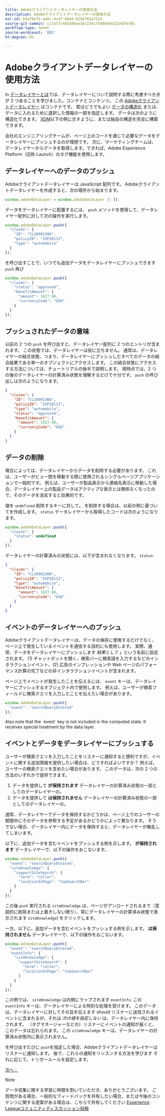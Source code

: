 ```yaml
---
title: Adobeクライアントデータレイヤーの使用方法
description: Adobeクライアントデータレイヤーの使用方法
exl-id: b5af9e72-aa6c-4cd7-80dd-b2de762a7523
source-git-commit: cc7a77c4dd380ae1bc23dc75608e8e2224dfe78c
workflow-type: tm+mt
source-wordcount: '883'
ht-degree: 0%

---
```


# Adobeクライアントデータレイヤーの使用方法

In [データレイヤーとは](whats-a-data-layer.md)では、データレイヤーについて説明する際に考慮すべき点が 2 つあることを学びました。コンテナとコンテンツ。 この [Adobeクライアントデータレイヤー](https://github.com/adobe/adobe-client-data-layer) はコンテナです。 君はどうでもよい [データの構造化](../structuring-your-data.md) または、データに入れるために選択した情報の一部を指定します。 データは次のように構造化できます。 [XDM](../structuring-your-data.md#xdm)以下の例に示すように、または独自の構造を完全に構築できます。

会社のエンジニアリングチームが、ページ上のコードを通じて必要なデータをデータレイヤーにプッシュするのが理想です。 次に、マーケティングチームは、データレイヤーからデータを取得します。できれば、Adobe Experience Platform（旧称 Launch）のタグ機能を使用します。

## データレイヤーへのデータのプッシュ

Adobeクライアントデータレイヤーは JavaScript 配列です。 Adobeクライアントデータレイヤーを作成すると、次の場所から始まります。

```js
window.adobeDataLayer = window.adobeDataLayer || [];
```

データをデータレイヤーに配置するには、 `push` メソッドを使用して、データレイヤー配列に対して次の操作を実行します。

```js
window.adobeDataLayer.push({
  "claims": {
    "ID": "CL10991306",
    "policyID": "IXP28113",
    "type": "automobile"
  }
});
```

を呼び出すことで、いつでも追加データをデータレイヤーにプッシュできます `push` 再び

```js
window.adobeDataLayer.push({
  "claims": {
    "status": "approved",
    "benefitAmount": {
      "amount": 1827.90,
      "currencyCode": "USD"
    }
  }
});
```

## プッシュされたデータの意味

以前の 2 つの `push` を呼び出すと、データレイヤー配列に 2 つのエントリが含まれます。 この状態では、データレイヤーは役に立ちません。 通常は、データレイヤーの結合状態、つまり、データレイヤーにプッシュしたすべてのデータの結合結果である単一のオブジェクトにアクセスします。 この結合状態にアクセスする方法については、チュートリアルの後半で説明します。 現時点では、2 つの後のデータレイヤーの計算済み状態を理解するだけで十分です。 `push` の呼び出しは次のようになります。

```json
{
  "claims": {
    "ID": "CL10991306",
    "policyID": "IXP28113",
    "type": "automobile",
    "status": "approved",
    "benefitAmount": {
      "amount": 1827.90,
      "currencyCode": "USD"
    }
  }
}
```

## データの削除

場合によっては、データレイヤーからデータを削除する必要があります。 これは、ユーザーがビュー間を移動する際に使用されるシングルページアプリケーションで一般的です。 例えば、ユーザーが製品表示から連絡先表示に移動した場合、データレイヤー上の製品データはアクティブな表示とは関係なくなったので、そのデータを消去すると効果的です。

値を `undefined` 削除するキーに対して。 を削除する場合は、以前の例に基づいてを作成します。 `status` データレイヤーから取得したコードは次のようになります。

```js
window.adobeDataLayer.push({
  "claims": {
    "status": undefined
  }
});
```

データレイヤーの計算済みの状態には、以下が含まれなくなります。 `status`:

```json
{
  "claims": {
    "ID": "CL10991306",
    "policyID": "IXP28113",
    "type": "automobile",
    "benefitAmount": {
      "amount": 1827.90,
      "currencyCode": "USD"
    }
  }
}
```

## イベントのデータレイヤーへのプッシュ

Adobeクライアントデータレイヤーは、データの保存に使用するだけでなく、ページ上で発生しているイベントを通信する目的にも使用します。 実際、通常、データをデータレイヤーにプッシュします _結果として_ 」という名前に設定されます。 (1) チャットボットを開く、検索バーに検索語を入力するなどのインタラクションイベント、(2) 広告のインプレッションや Web ページのパフォーマンス計算の完了などの非インタラクションイベントが含まれます。

ページ上でイベントが発生したことを伝えるには、 `event` キーは、データレイヤーにプッシュするオブジェクト内で使用します。 例えば、ユーザーが検索フィールドに検索クエリを入力したことを伝えたい場合があります。

```js
window.adobeDataLayer.push({
  "event": "searchQueryEntered"
});
```

<!--Later, you'll learn how to trigger rules within Adobe Experience Platform Tags when a particular event is pushed to the data layer.--> Also note that the `event` key is not included in the computed state. It receives special treatment by the data layer.


## イベントとデータをデータレイヤーにプッシュする

ユーザーが検索クエリを入力したことをリスナーに通知すると便利ですが、イベントに関する追加情報を提供したい場合は、どうすればよいですか？ 例えば、ユーザーの検索クエリを含めたい場合があります。 このデータは、次の 2 つの方法のいずれかで提供できます。

1. データを提供して **が保持されます** データレイヤーの計算済み状態の一部としてのデータレイヤーの。
1. データを提供して **は保持されません** データレイヤーの計算済み状態の一部としてのデータレイヤーの。

通常、データレイヤーでデータを保持するかどうかは、ページ上でのユーザーの期間中にそのデータを参照する予定があるかどうかによって異なります。 そうでない場合、データレイヤー内にデータを保持すると、データレイヤーが散乱してしまいます。

以下に、追加データを含むイベントをプッシュする例を示します。 **が保持されます** データレイヤーで、以下の操作をおこないます。

```js
window.adobeDataLayer.push({
  "event": "searchQueryEntered",
  "siteKnowledge": {
    "supportSiteSearch": {
      "term": "roller",
      "locationInPage": "topSearchBar"
    }
  }
});
```

この後 `push` 実行される `siteKnowledge` は、ページがアンロードされるまで（意図的に削除または上書きしない限り）、常にデータレイヤーの計算済み状態で表示されます `siteKnowledge`) をクリックします。

一方、以下に、追加データを含むイベントをプッシュする例を示します。 **は保持されません** データレイヤーで、以下の操作をおこないます。

```js
window.adobeDataLayer.push({
  "event": "searchQueryEntered",
  "eventInfo": {
    "siteKnowledge": {
      "supportSiteSearch": {
        "term": "roller",
        "locationInPage": "topSearchBar"
      }
    }
  }
});
```

この例では、 `siteKnowledge` は内側にラップされます `eventInfo`. この `eventInfo` キーは、データレイヤーによる特別な処理を受けます。 このデータは、データレイヤーに対してその旨を伝えます _should_ リスナーに送信されるイベントに含まれるが、それは _次の値を指定しない_ は、データレイヤー内に保持されます。 （タグマネージャーなどの）リスナーにイベントの通知が届くと、このデータは忘れられます。 この `siteKnowledge` キーは、データレイヤーの計算済み状態内に表示されません。

を呼び出すたびに `push`を指定した場合、Adobeクライアントデータレイヤーはリスナーに通知します。 後で、これらの通知をリッスンする方法を学びます <!--from Adobe Experience Platform Tags--> それに応じて、トリガールールを設定します。

[次へ： ](implement-product-page-data-layer.md)

>[!NOTE]
>
>データ収集に関する学習に時間を割いていただき、ありがとうございます。 ご質問がある場合、一般的なフィードバックを共有したい場合、または今後のコンテンツに関する提案がある場合は、こちらで共有してください [Experience Leagueコミュニティディスカッション投稿](https://experienceleaguecommunities.adobe.com/t5/adobe-experience-platform-launch/tutorial-discussion-use-adobe-experience-platform-data/m-p/543877)
